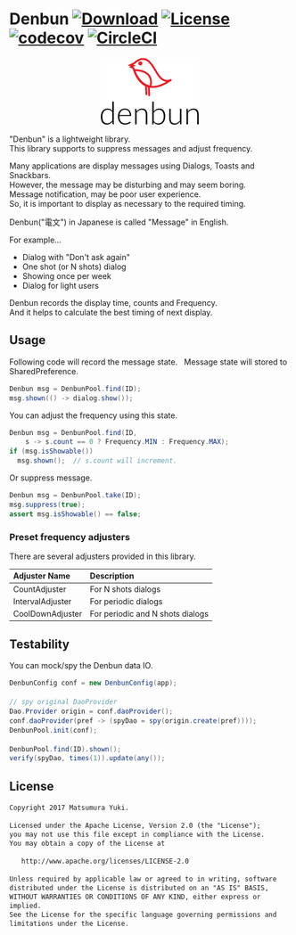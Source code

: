 # Denbun [![Download](https://api.bintray.com/packages/yuki312/maven/denbun/images/download.svg)](https://bintray.com/yuki312/maven/denbun/_latestVersion) [![License](https://img.shields.io/badge/License-Apache%202.0-blue.svg)](https://opensource.org/licenses/Apache-2.0) [![codecov](https://codecov.io/gh/YukiMatsumura/denbun/branch/master/graph/badge.svg)](https://codecov.io/gh/YukiMatsumura/denbun) [![CircleCI](https://circleci.com/gh/YukiMatsumura/denbun.svg?style=shield)](https://circleci.com/gh/YukiMatsumura/denbun)

<p align="center">
<img src="https://github.com/YukiMatsumura/denbun/blob/master/art/logo.png?raw=true" width="176" height="120" alt="denbun" />
</p>

"Denbun" is a lightweight library.  
This library supports to suppress messages and adjust frequency.  

Many applications are display messages using Dialogs, Toasts and Snackbars.  
However, the message may be disturbing and may seem boring.  
Message notification, may be poor user experience.  
So, it is important to display as necessary to the required timing.  

Denbun("電文") in Japanese is called "Message" in English.  

For example...

 - Dialog with "Don't ask again"
 - One shot (or N shots) dialog
 - Showing once per week
 - Dialog for light users

Denbun records the display time, counts and Frequency.  
And it helps to calculate the best timing of next display.  


## Usage

Following code will record the message state.  
Message state will stored to SharedPreference.  

```java
Denbun msg = DenbunPool.find(ID);
msg.shown(() -> dialog.show());
```

You can adjust the frequency using this state.  

```java
Denbun msg = DenbunPool.find(ID,
    s -> s.count == 0 ? Frequency.MIN : Frequency.MAX);
if (msg.isShowable())
  msg.shown();  // s.count will increment.
```

Or suppress message.  

```java
Denbun msg = DenbunPool.take(ID);
msg.suppress(true);
assert msg.isShowable() == false;
```


### Preset frequency adjusters

There are several adjusters provided in this library.

Adjuster Name    | Description
:----------------|:-------------
CountAdjuster    | For N shots dialogs
IntervalAdjuster | For periodic dialogs
CoolDownAdjuster | For periodic and N shots dialogs


## Testability

You can mock/spy the Denbun data IO.

```java
DenbunConfig conf = new DenbunConfig(app);

// spy original DaoProvider
Dao.Provider origin = conf.daoProvider();
conf.daoProvider(pref -> (spyDao = spy(origin.create(pref))));
DenbunPool.init(conf);

DenbunPool.find(ID).shown();
verify(spyDao, times(1)).update(any());
```

## License

```
Copyright 2017 Matsumura Yuki.

Licensed under the Apache License, Version 2.0 (the "License");
you may not use this file except in compliance with the License.
You may obtain a copy of the License at

   http://www.apache.org/licenses/LICENSE-2.0

Unless required by applicable law or agreed to in writing, software
distributed under the License is distributed on an "AS IS" BASIS,
WITHOUT WARRANTIES OR CONDITIONS OF ANY KIND, either express or implied.
See the License for the specific language governing permissions and
limitations under the License.
```
